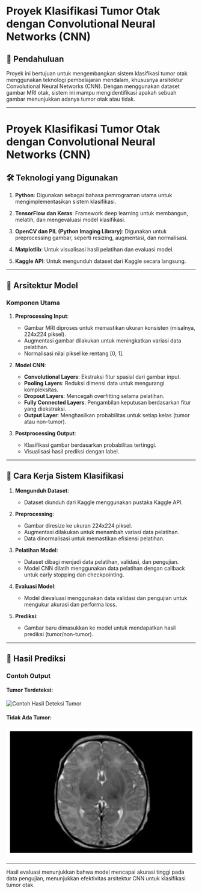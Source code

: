 # Proyek Klasifikasi Tumor Otak dengan Convolutional Neural Networks (CNN)

## 📌 Pendahuluan
Proyek ini bertujuan untuk mengembangkan sistem klasifikasi tumor otak menggunakan teknologi pembelajaran mendalam, khususnya arsitektur Convolutional Neural Networks (CNN). Dengan menggunakan dataset gambar MRI otak, sistem ini mampu mengidentifikasi apakah sebuah gambar menunjukkan adanya tumor otak atau tidak.

---

# Proyek Klasifikasi Tumor Otak dengan Convolutional Neural Networks (CNN)

## 🛠️ Teknologi yang Digunakan

1. **Python**:
   Digunakan sebagai bahasa pemrograman utama untuk mengimplementasikan sistem klasifikasi.

2. **TensorFlow dan Keras**:
   Framework deep learning untuk membangun, melatih, dan mengevaluasi model klasifikasi.

3. **OpenCV dan PIL (Python Imaging Library)**:
   Digunakan untuk preprocessing gambar, seperti resizing, augmentasi, dan normalisasi.

4. **Matplotlib**:
   Untuk visualisasi hasil pelatihan dan evaluasi model.

5. **Kaggle API**:
   Untuk mengunduh dataset dari Kaggle secara langsung.

---

## 🧩 Arsitektur Model

### Komponen Utama

1. **Preprocessing Input**:
   - Gambar MRI diproses untuk memastikan ukuran konsisten (misalnya, 224x224 piksel).
   - Augmentasi gambar dilakukan untuk meningkatkan variasi data pelatihan.
   - Normalisasi nilai piksel ke rentang [0, 1].

2. **Model CNN**:
   - **Convolutional Layers**:
     Ekstraksi fitur spasial dari gambar input.
   - **Pooling Layers**:
     Reduksi dimensi data untuk mengurangi kompleksitas.
   - **Dropout Layers**:
     Mencegah overfitting selama pelatihan.
   - **Fully Connected Layers**:
     Pengambilan keputusan berdasarkan fitur yang diekstraksi.
   - **Output Layer**:
     Menghasilkan probabilitas untuk setiap kelas (tumor atau non-tumor).

3. **Postprocessing Output**:
   - Klasifikasi gambar berdasarkan probabilitas tertinggi.
   - Visualisasi hasil prediksi dengan label.

---

## 🧠 Cara Kerja Sistem Klasifikasi

1. **Mengunduh Dataset**:
   - Dataset diunduh dari Kaggle menggunakan pustaka Kaggle API.

2. **Preprocessing**:
   - Gambar diresize ke ukuran 224x224 piksel.
   - Augmentasi dilakukan untuk menambah variasi data pelatihan.
   - Data dinormalisasi untuk memastikan efisiensi pelatihan.

3. **Pelatihan Model**:
   - Dataset dibagi menjadi data pelatihan, validasi, dan pengujian.
   - Model CNN dilatih menggunakan data pelatihan dengan callback untuk early stopping dan checkpointing.

4. **Evaluasi Model**:
   - Model dievaluasi menggunakan data validasi dan pengujian untuk mengukur akurasi dan performa loss.

5. **Prediksi**:
   - Gambar baru dimasukkan ke model untuk mendapatkan hasil prediksi (tumor/non-tumor).

---

## 🎯 Hasil Prediksi

### Contoh Output
#### Tumor Terdeteksi:
![Contoh Hasil Deteksi Tumor](assets/tumor_detected_example.png)

#### Tidak Ada Tumor:
![Contoh Hasil Deteksi Non-Tumor](assets/no_tumor_example.png)

---

Hasil evaluasi menunjukkan bahwa model mencapai akurasi tinggi pada data pengujian, menunjukkan efektivitas arsitektur CNN untuk klasifikasi tumor otak.
